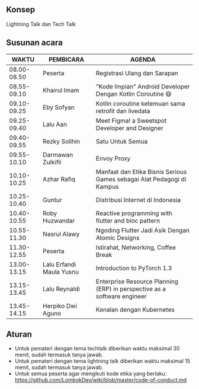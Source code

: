 ## Konsep
Lightning Talk dan Tech Talk
## Susunan acara
| WAKTU   | PEMBICARA  | AGENDA    |
|---------|------------|-----------| 
|08.00-08.50 | Peserta | Registrasi Ulang dan Sarapan |
|08.55-09.10 | Khairul Imam | "Kode Impian" Android Developer Dengan Kotlin Coroutine 😄|
|09.10-09.25 | Eby Sofyan | Kotlin coroutine ketemuan sama retrofit dan livedata |
|09.25-09.40 | Lalu Aan | Meet Figma! a Sweetspot Developer and Designer |
|09.40-09.55 | Rezky Solihin | Satu Untuk Semua | Ionic Framework |
|09.55-10.10 | Darmawan Zulkifli | Envoy Proxy |
|10.10-10.25 | Azhar Rafiq | Manfaat dan Etika Bisnis Serious Games sebagai Alat Pedagogi di Kampus |
|10.25-10.40 | Guntur | Distribusi Internet di Indonesia |
|10.40-10.55 | Roby Huzwandar | Reactive programming with flutter and bloc pattern |
|10.55-11.30 | Nasrul Alawy | Ngoding Flutter Jadi Asik Dengan Atomic Designs |
|11.30-12.55 | Peserta | Istirahat, Networking, Coffee Break |
|13.00-13.15 | Lalu Erfandi Maula Yusnu | Introduction to PyTorch 1.3 |
|13.15-13.45 | Lalu Reynaldi |  Enterprise Resource Planning (ERP) in perspective as a software engineer |
|13.45-14.15 | Herpiko Dwi Aguno | Kenalan dengan Kubernetes |

## Aturan
- Untuk pemateri dengan tema techtalk diberikan waktu maksimal 30 menit, sudah termasuk tanya jawab.
- Untuk pemateri dengan tema lightning talk diberikan waktu maksimal 15 menit, sudah termasuk tanya jawab.
- Untuk semua peserta agar mengikuti kode etika yang berlaku: https://github.com/LombokDev/wiki/blob/master/code-of-conduct.md